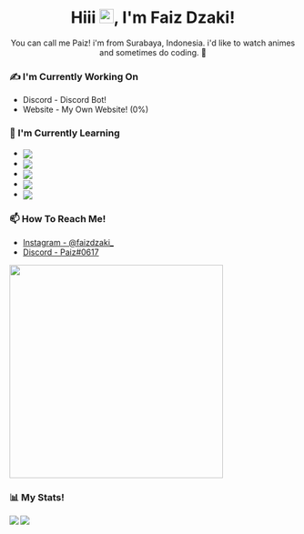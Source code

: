 <h1 align="center">Hiii <img src="https://media.giphy.com/media/hvRJCLFzcasrR4ia7z/giphy.gif" width="25px">, I'm Faiz Dzaki!</h1>

<p align="center">You can call me Paiz! i'm  from Surabaya, Indonesia. i'd like to watch animes and sometimes do coding. 🤪</p>

### ✍ I'm Currently Working On
- Discord - Discord Bot!
- Website - My Own Website! (0%)

### 👶 I'm Currently Learning
- <img align="center" src="https://img.shields.io/badge/javascript%20-%23323330.svg?&style=for-the-badge&logo=javascript&logoColor=%23F7DF1E"/>
- <img align="center" src="https://img.shields.io/badge/node.js%20-%2343853D.svg?&style=for-the-badge&logo=node.js&logoColor=white"/>
- <img align="center" src="https://img.shields.io/badge/html5%20-%23E34F26.svg?&style=for-the-badge&logo=html5&logoColor=white"/>
- <img align="center" src="https://img.shields.io/badge/css3%20-%231572B6.svg?&style=for-the-badge&logo=css3&logoColor=white"/>
- <img align="center" src="https://img.shields.io/badge/mysql-%2300000F.svg?&style=for-the-badge&logo=mysql&logoColor=white"/>

### 📫 How To Reach Me!
- [Instagram - @faizdzaki_](https://www.instagram.com/faizdzaki_/)
- [Discord - Paiz#0617](https://discord.gg/GswpUKYpmA)
<img src="https://discord.c99.nl/widget/theme-1/557092089905545217.png" width="375px"/>

### 📊 My Stats!
<img align="left" src="https://github-readme-stats.vercel.app/api/?username=PaizTralala&theme=merko"/> 
<img align="left" src="https://github-readme-stats.vercel.app/api/top-langs/?username=PaizTralala&layout=compact&theme=merko"/>
